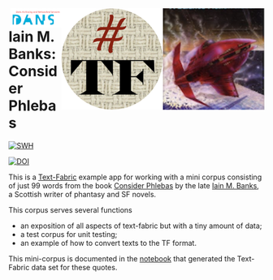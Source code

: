 <div>
<img src="images/phblogo.png" align="right" width="200"/>
<img src="images/tf.png" align="right" width="200"/>
<img src="images/dans.png" align="right" width="100"/>
</div>

# Iain M. Banks: Consider Phlebas

[![SWH](https://archive.softwareheritage.org/badge/origin/https://github.com/annotation/app-banks/)](https://archive.softwareheritage.org/browse/origin/https://github.com/annotation/app-banks/)

[![DOI](https://zenodo.org/badge/179871696.svg)](https://zenodo.org/badge/latestdoi/179871696)

This is a
[Text-Fabric](https://github.com/annotation/text-fabric)
example app for working with
a mini corpus consisting of just 99 words from the book
[Consider Phlebas](https://en.wikipedia.org/wiki/Consider_Phlebas)
by the late
[Iain M. Banks](https://en.wikipedia.org/wiki/Iain_Banks),
a Scottish writer of phantasy and SF novels.

This corpus serves several functions

* an exposition of all aspects of text-fabric but with a tiny amount of data;
* a test corpus for unit testing;
* an example of how to convert texts to the TF format.

This mini-corpus is documented in the
[notebook](https://nbviewer.jupyter.org/github/annotation/banks/blob/master/programs/convert.ipynb)
that generated the Text-Fabric data set for these quotes.
